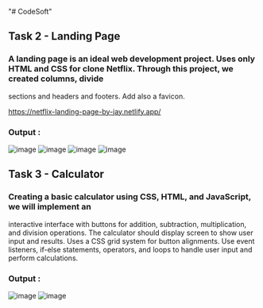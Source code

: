 "# CodeSoft" 
## Task 2 - Landing Page
### A landing page is an ideal web development project. Uses only HTML and CSS for clone Netflix. Through this project, we created columns, divide
sections and  headers and footers. Add also a favicon.

https://netflix-landing-page-by-jay.netlify.app/

### Output :
![image](https://github.com/jay-kishan010/CodSoft/assets/124438245/d4428dc6-3438-40b4-b337-0cd81e754a1c)
![image](https://github.com/jay-kishan010/CodSoft/assets/124438245/3b55f828-e547-4b98-9b5e-d98aa12e1fbd)
![image](https://github.com/jay-kishan010/CodSoft/assets/124438245/2aeb8c63-24c4-412d-89d8-899a8b17ff40)
![image](https://github.com/jay-kishan010/CodSoft/assets/124438245/47e354d4-2a1c-4a24-a97f-7ab87b40bfb6)

## Task 3 - Calculator 
### Creating a basic calculator using CSS, HTML, and JavaScript, we will implement an
interactive interface with buttons for addition, subtraction, multiplication, and division
operations. The calculator should  display screen to show user input and results. Uses a
CSS grid system for button alignments. Use event listeners, if-else statements, operators, and
loops to handle user input and perform calculations. 
### Output : 
![image](https://github.com/jay-kishan010/CodSoft/assets/124438245/55f33b98-9fdb-463c-b0f6-fb24dad21f53)
![image](https://github.com/jay-kishan010/CodSoft/assets/124438245/d14768cc-4e93-4491-9013-79fec9821f93)
  
